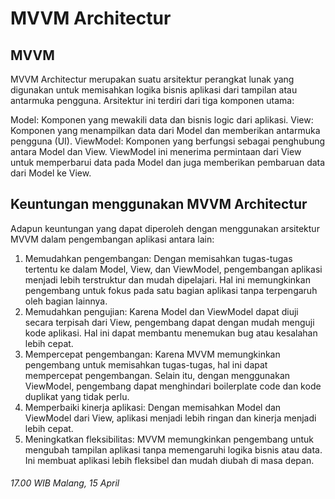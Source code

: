 # **MVVM Architectur**

## MVVM
MVVM Architectur merupakan suatu arsitektur perangkat lunak yang digunakan untuk memisahkan logika bisnis aplikasi dari tampilan atau antarmuka pengguna. Arsitektur ini terdiri dari tiga komponen utama:

Model: Komponen yang mewakili data dan bisnis logic dari aplikasi.
View: Komponen yang menampilkan data dari Model dan memberikan antarmuka pengguna (UI).
ViewModel: Komponen yang berfungsi sebagai penghubung antara Model dan View. ViewModel ini menerima permintaan dari View untuk memperbarui data pada Model dan juga memberikan pembaruan data dari Model ke View.

## Keuntungan menggunakan MVVM Architectur
Adapun keuntungan yang dapat diperoleh dengan menggunakan arsitektur MVVM dalam pengembangan aplikasi antara lain:

1. Memudahkan pengembangan: Dengan memisahkan tugas-tugas tertentu ke dalam Model, View, dan ViewModel, pengembangan aplikasi menjadi lebih terstruktur dan mudah dipelajari. Hal ini memungkinkan pengembang untuk fokus pada satu bagian aplikasi tanpa terpengaruh oleh bagian lainnya.
2. Memudahkan pengujian: Karena Model dan ViewModel dapat diuji secara terpisah dari View, pengembang dapat dengan mudah menguji kode aplikasi. Hal ini dapat membantu menemukan bug atau kesalahan lebih cepat.
3. Mempercepat pengembangan: Karena MVVM memungkinkan pengembang untuk memisahkan tugas-tugas, hal ini dapat mempercepat pengembangan. Selain itu, dengan menggunakan ViewModel, pengembang dapat menghindari boilerplate code dan kode duplikat yang tidak perlu.
4. Memperbaiki kinerja aplikasi: Dengan memisahkan Model dan ViewModel dari View, aplikasi menjadi lebih ringan dan kinerja menjadi lebih cepat.
5. Meningkatkan fleksibilitas: MVVM memungkinkan pengembang untuk mengubah tampilan aplikasi tanpa memengaruhi logika bisnis atau data. Ini membuat aplikasi lebih fleksibel dan mudah diubah di masa depan.

###### 17.00 WIB Malang, 15 April
